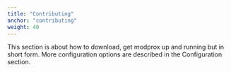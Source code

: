 ```yaml
---
title: "Contributing"
anchor: "contributing"
weight: 40
---
```


This section is about how to download, get modprox up and running
but in short form. More configuration options are described in the
Configuration section.

